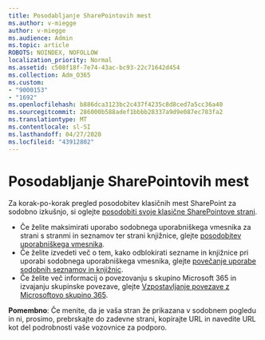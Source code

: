 ```yaml
---
title: Posodabljanje SharePointovih mest
ms.author: v-miegge
author: v-miegge
ms.audience: Admin
ms.topic: article
ROBOTS: NOINDEX, NOFOLLOW
localization_priority: Normal
ms.assetid: c508f18f-7e74-43ac-bc93-22c71642d454
ms.collection: Adm_O365
ms.custom:
- "9000153"
- "1692"
ms.openlocfilehash: b886dca3123bc2c437f4235c8d8ced7a5cc36a40
ms.sourcegitcommit: 286000b588adef1bbbb28337a9d9e087ec783fa2
ms.translationtype: MT
ms.contentlocale: sl-SI
ms.lasthandoff: 04/27/2020
ms.locfileid: "43912802"
---
```

# <a name="modernize-your-sharepoint-sites"></a>Posodabljanje SharePointovih mest

Za korak-po-korak pregled posodobitev klasičnih mest SharePoint za sodobno izkušnjo, si oglejte [posodobiti svoje klasične SharePointove strani](https://docs.microsoft.com/sharepoint/dev/transform/modernize-classic-sites).

* Če želite maksimirati uporabo sodobnega uporabniškega vmesnika za strani s stranmi in seznamov ter strani knjižnice, glejte [posodobitev uporabniškega vmesnika](https://docs.microsoft.com/sharepoint/dev/transform/modernize-userinterface).
* Če želite izvedeti več o tem, kako odblokirati sezname in knjižnice pri uporabi sodobnega uporabniškega vmesnika, glejte [povečanje uporabe sodobnih seznamov in knjižnic](https://docs.microsoft.com/sharepoint/dev/transform/modernize-userinterface-lists-and-libraries).
* Če želite več informacij o povezovanju s skupino Microsoft 365 in izvajanju skupinske povezave, glejte [Vzpostavljanje povezave z Microsoftovo skupino 365](https://docs.microsoft.com/sharepoint/dev/transform/modernize-connect-to-office365-group).

**Pomembno**: Če menite, da je vaša stran že prikazana v sodobnem pogledu in ni, prosimo, prebrskajte do zadevne strani, kopirajte URL in navedite URL kot del podrobnosti vaše vozovnice za podporo.
